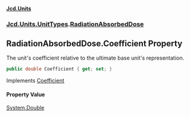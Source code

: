 #### [Jcd.Units](index.md 'index')
### [Jcd.Units.UnitTypes](Jcd.Units.UnitTypes.md 'Jcd.Units.UnitTypes').[RadiationAbsorbedDose](Jcd.Units.UnitTypes.RadiationAbsorbedDose.md 'Jcd.Units.UnitTypes.RadiationAbsorbedDose')

## RadiationAbsorbedDose.Coefficient Property

The unit's coefficient relative to the ultimate base unit's representation.

```csharp
public double Coefficient { get; set; }
```

Implements [Coefficient](Jcd.Units.IUnitOfMeasure_TUnits_.Coefficient.md 'Jcd.Units.IUnitOfMeasure<TUnits>.Coefficient')

#### Property Value
[System.Double](https://docs.microsoft.com/en-us/dotnet/api/System.Double 'System.Double')